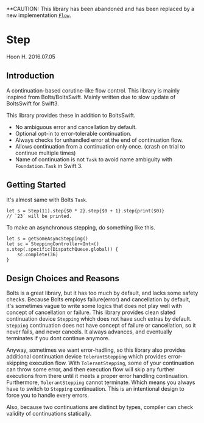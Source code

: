 **CAUTION: This library has been abandoned and has been replaced by a new implementation [`Flow`](https://github.com/eonil/flow.swift).


Step
====
Hoon H.
2016.07.05

Introduction
------------
A continuation-based corutine-like flow control.
This library is mainly inspired from Bolts/BoltsSwift. Mainly written due to slow update of BoltsSwift for Swift3.

This library provides these in addition to BoltsSwift.

- No ambiguous error and cancellation by default.
- Optional opt-in to error-tolerable continuation.
- Always checks for unhandled error at the end of continuation flow.
- Allows continuation from a continuation only once. (crash on trial to continue multiple times)
- Name of continuation is not `Task` to avoid name ambiguity with `Foundation.Task` in Swift 3.

Getting Started
---------------
It's almost same with Bolts `Task`.

    let s = Step(11).step{$0 * 2}.step{$0 + 1}.step{print($0)}
    // `23` will be printed.

To make an asynchronous stepping, do something like this.

    let s = getSomeAsyncStepping()
    let sc = SteppingController<Int>()
    s.step(.specific(DispatchQueue.global)) {
        sc.complete(36)
    }

Design Choices and Reasons
--------------------------
Bolts is a great library, but it has too much by default, and lacks some safety checks.
Because Bolts employs failure(error) and cancellation by default, it's sometimes vague to write
some logics that does not play well with concept of cancellation or failure. This library provides clean 
slated continuation device `Stepping` which does not have such extras by default. `Stepping` continuation 
does not have concept of failure or cancellation, so it never fails, and never cancels. It always advances,
and eventually terminates if you dont continue anymore.

Anyway, sometimes we want error-hadling, so this library also provides additional continuation device
`TolerantStepping` which provides error-skipping execution flow. With `TolerantStepping`, some of your
continuation can throw some error, and then execution flow will skip any further executions from there
until it meets a proper error handling continuation. Furthermore, `TolerantStepping` cannot terminate.
Which means you always have to switch to `Stepping` continuation. This is an intentional design to 
force you to handle every errors. 

Also, because two continuations are distinct by types, compiler can check validity of continuations
statically.
